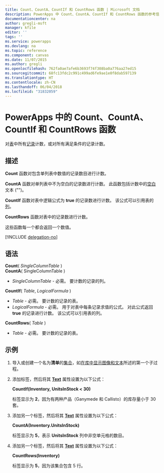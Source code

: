 ```yaml
---
title: Count、CountA、CountIf 和 CountRows 函数 | Microsoft 文档
description: PowerApps 中 Count、CountA、CountIf 和 CountRows 函数的参考信息（包括语法和示例）
documentationcenter: na
author: gregli-msft
manager: kfile
editor: ''
tags: ''
ms.service: powerapps
ms.devlang: na
ms.topic: reference
ms.component: canvas
ms.date: 11/07/2015
ms.author: gregli
ms.openlocfilehash: 762fa0ae7afe6b3693f74f308ba0a776aa27ed15
ms.sourcegitcommit: 68fc13fdc2c991c499ad6fe9ae1e0f8dab597139
ms.translationtype: HT
ms.contentlocale: zh-CN
ms.lasthandoff: 06/04/2018
ms.locfileid: "31832059"
---
```

# <a name="count-counta-countif-and-countrows-functions-in-powerapps"></a>PowerApps 中的 Count、CountA、CountIf 和 CountRows 函数
对[表](../working-with-tables.md)中所有[记录](../working-with-tables.md#records)计数，或对所有满足条件的记录计数。

## <a name="description"></a>描述
**Count** 函数对包含单列表中数值的记录数目进行计数。

**CountA** 函数对单列表中不为空白的记录数进行计数。 此函数包括计数中的[空白](function-isblank-isempty.md)文本 ("")。

**CountIf** 函数对表中逻辑公式为 **true** 的记录数进行计数。  该公式可以引用表的[列](../working-with-tables.md#columns)。

**CountRows** 函数对表中的记录数进行计数。

这些函数每一个都会返回一个数值。

[!INCLUDE [delegation-no](../../../includes/delegation-no.md)]

## <a name="syntax"></a>语法
**Count**( *SingleColumnTable* )<br>
**CountA**( SingleColumnTable )

* *SingleColumnTable* - 必需。  要计数的记录的列。  

**CountIf**( *Table*, *LogicalFormula* )

* *Table* - 必需。  要计数的记录的表。
* *LogicalFormula* - 必需。  用于对表中每条记录求值的公式。  对此公式返回 **true** 的记录进行计数。  该公式可以引用表的列。

**CountRows**( *Table* )

* *Table* - 必需。  要计数的记录的表。

## <a name="example"></a>示例
1. 导入或创建一个名为**清单**的[集合](../working-with-data-sources.md#collections)，如[在库中显示图像和文本](../show-images-text-gallery-sort-filter.md)所述的第一个子过程。
2. 添加标签，然后将其 **[Text](../controls/properties-core.md)** 属性设置为以下公式：
   
    **CountIf(Inventory, UnitsInStock < 30)**
   
    标签显示为 **2**，因为有两种产品（Ganymede 和 Callisto）的库存量小于 30 套。
3. 添加另一个标签，然后将其 **[Text](../controls/properties-core.md)** 属性设置为以下公式：
   
    **CountA(Inventory.UnitsInStock)**
   
    标签显示为 **5**，表示 **UnitsInStock** 列中非空单元格的数目。
4. 添加另一个标签，然后将其 **[Text](../controls/properties-core.md)** 属性设置为以下公式：
   
    **CountRows(Inventory)**
   
    标签显示为 **5**，因为该集合包含 5 行。

